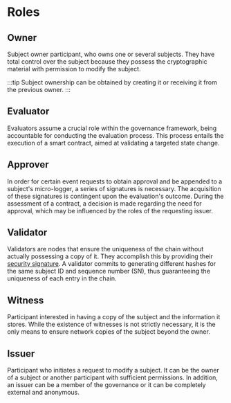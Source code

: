 # Roles

## Owner
Subject owner participant, who owns one or several subjects. They have total control over the subject because they possess the cryptographic material with permission to modify the subject.

:::tip
Subject ownership can be obtained by creating it or receiving it from the previous owner.
:::

## Evaluator
Evaluators assume a crucial role within the governance framework, being accountable for conducting the evaluation process. This process entails the execution of a smart contract, aimed at validating a targeted state change.

## Approver 
In order for certain event requests to obtain approval and be appended to a subject's micro-logger, a series of signatures is necessary. The acquisition of these signatures is contingent upon the evaluation's outcome. During the assessment of a contract, a decision is made regarding the need for approval, which may be influenced by the roles of the requesting issuer.

## Validator
Validators are nodes that ensure the uniqueness of the chain without actually possessing a copy of it. They accomplish this by providing their [security signature](./events.md#validators-signature). A validator commits to generating different hashes for the same subject ID and sequence number (SN), thus guaranteeing the uniqueness of each entry in the chain.

## Witness
Participant interested in having a copy of the subject and the information it stores. While the existence of witnesses is not strictly necessary, it is the only means to ensure network copies of the subject beyond the owner.

## Issuer
Participant who initiates a request to modify a subject. It can be the owner of a subject or another participant with sufficient permissions. In addition, an issuer can be a member of the governance or it can be completely external and anonymous.